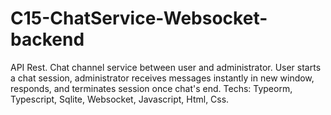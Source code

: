 # C15-ChatService-Websocket-backend
API Rest. Chat channel service between user and administrator. User starts a chat session, administrator receives messages instantly in new window, responds, and terminates session once chat's end. Techs: Typeorm, Typescript, Sqlite, Websocket, Javascript, Html, Css.
